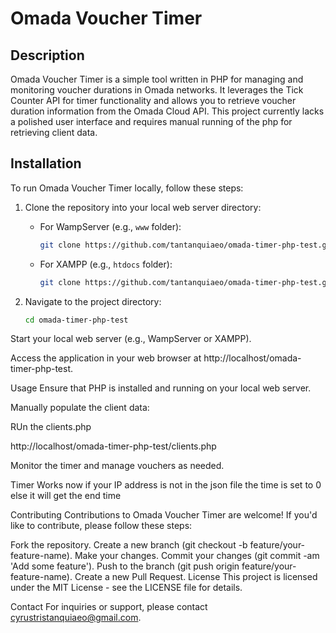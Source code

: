 # Omada Voucher Timer

## Description

Omada Voucher Timer is a simple tool written in PHP for managing and monitoring voucher durations in Omada networks. It leverages the Tick Counter API for timer functionality and allows you to retrieve voucher duration information from the Omada Cloud API. This project currently lacks a polished user interface and requires manual running of the php for retrieving client data.

## Installation

To run Omada Voucher Timer locally, follow these steps:

1. Clone the repository into your local web server directory:

   - For WampServer (e.g., `www` folder):
     ```bash
     git clone https://github.com/tantanquiaeo/omada-timer-php-test.git
     ```

   - For XAMPP (e.g., `htdocs` folder):
     ```bash
     git clone https://github.com/tantanquiaeo/omada-timer-php-test.git
     ```

2. Navigate to the project directory:

   ```bash
   cd omada-timer-php-test
Start your local web server (e.g., WampServer or XAMPP).

Access the application in your web browser at http://localhost/omada-timer-php-test.

Usage
Ensure that PHP is installed and running on your local web server.

Manually populate the client data:

RUn the clients.php

http://localhost/omada-timer-php-test/clients.php

Monitor the timer and manage vouchers as needed.

Timer Works now if your IP address is not in the json file the time is set to 0 else it will get the end time

Contributing
Contributions to Omada Voucher Timer are welcome! If you'd like to contribute, please follow these steps:

Fork the repository.
Create a new branch (git checkout -b feature/your-feature-name).
Make your changes.
Commit your changes (git commit -am 'Add some feature').
Push to the branch (git push origin feature/your-feature-name).
Create a new Pull Request.
License
This project is licensed under the MIT License - see the LICENSE file for details.

Contact
For inquiries or support, please contact cyrustristanquiaeo@gmail.com.
